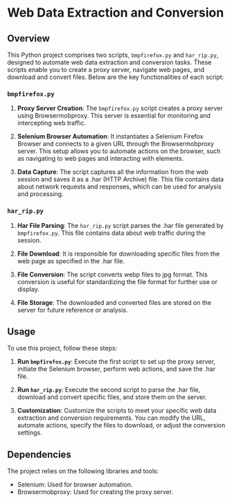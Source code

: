 # Web Data Extraction and Conversion

## Overview

This Python project comprises two scripts, `bmpfirefox.py` and `har_rip.py`, designed to automate web data extraction and conversion tasks. These scripts enable you to create a proxy server, navigate web pages, and download and convert files. Below are the key functionalities of each script:

### `bmpfirefox.py`

1. **Proxy Server Creation**: The `bmpfirefox.py` script creates a proxy server using Browsermobproxy. This server is essential for monitoring and intercepting web traffic.

2. **Selenium Browser Automation**: It instantiates a Selenium Firefox Browser and connects to a given URL through the Browsermobproxy server. This setup allows you to automate actions on the browser, such as navigating to web pages and interacting with elements.

3. **Data Capture**: The script captures all the information from the web session and saves it as a .har (HTTP Archive) file. This file contains data about network requests and responses, which can be used for analysis and processing.

### `har_rip.py`

1. **Har File Parsing**: The `har_rip.py` script parses the .har file generated by `bmpfirefox.py`. This file contains data about web traffic during the session.

2. **File Download**: It is responsible for downloading specific files from the web page as specified in the .har file.

3. **File Conversion**: The script converts webp files to jpg format. This conversion is useful for standardizing the file format for further use or display.

4. **File Storage**: The downloaded and converted files are stored on the server for future reference or analysis.

## Usage

To use this project, follow these steps:

1. **Run `bmpfirefox.py`**: Execute the first script to set up the proxy server, initiate the Selenium browser, perform web actions, and save the .har file.

2. **Run `har_rip.py`**: Execute the second script to parse the .har file, download and convert specific files, and store them on the server.

3. **Customization**: Customize the scripts to meet your specific web data extraction and conversion requirements. You can modify the URL, automate actions, specify the files to download, or adjust the conversion settings.

## Dependencies

The project relies on the following libraries and tools:

- Selenium: Used for browser automation.
- Browsermobproxy: Used for creating the proxy server.